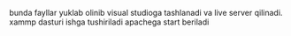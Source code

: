 bunda fayllar yuklab olinib visual studioga tashlanadi va live server qilinadi.
xammp dasturi ishga tushiriladi
apachega start beriladi 
